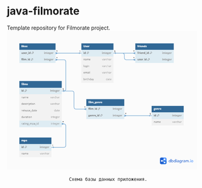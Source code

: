 # java-filmorate
Template repository for Filmorate project.
![Схема базы данных](https://github.com/Aleksander-Kamenskiy/java-filmorate/blob/main/BD%2011.png)

                           Схема базы данных приложения.
